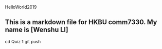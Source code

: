 HelloWorld2019
## This is a markdown file for HKBU comm7330. My name is [Wenshu LI]
cd Quiz 1
git push
